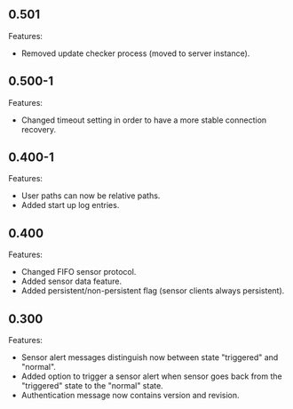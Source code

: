 ## 0.501

Features:

* Removed update checker process (moved to server instance).


## 0.500-1

Features:

* Changed timeout setting in order to have a more stable connection recovery.


## 0.400-1

Features:

* User paths can now be relative paths.
* Added start up log entries.


## 0.400

Features:

* Changed FIFO sensor protocol.
* Added sensor data feature.
* Added persistent/non-persistent flag (sensor clients always persistent).


## 0.300

Features:

* Sensor alert messages distinguish now between state "triggered" and "normal".
* Added option to trigger a sensor alert when sensor goes back from the "triggered" state to the "normal" state.
* Authentication message now contains version and revision.
